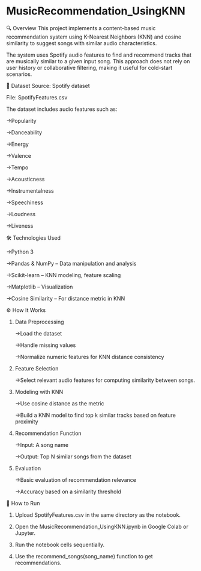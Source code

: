 # MusicRecommendation_UsingKNN
 🔍 Overview
This project implements a content-based music recommendation system using K-Nearest Neighbors (KNN) and cosine similarity to suggest songs with similar audio characteristics.

The system uses Spotify audio features to find and recommend tracks that are musically similar to a given input song. This approach does not rely on user history or collaborative filtering, making it useful for cold-start scenarios.

📁 Dataset
Source: Spotify dataset

File: SpotifyFeatures.csv

The dataset includes audio features such as:

->Popularity

->Danceability

->Energy

->Valence

->Tempo

->Acousticness

->Instrumentalness

->Speechiness

->Loudness

->Liveness

🛠️ Technologies Used

->Python 3

->Pandas & NumPy – Data manipulation and analysis

->Scikit-learn – KNN modeling, feature scaling

->Matplotlib – Visualization

->Cosine Similarity – For distance metric in KNN

⚙️ How It Works
1) Data Preprocessing

   ->Load the dataset

   ->Handle missing values

   ->Normalize numeric features for KNN distance consistency

2) Feature Selection

   ->Select relevant audio features for computing similarity between songs.

3) Modeling with KNN

   ->Use cosine distance as the metric

   ->Build a KNN model to find top k similar tracks based on feature proximity

4) Recommendation Function

   ->Input: A song name

   ->Output: Top N similar songs from the dataset

5) Evaluation

   ->Basic evaluation of recommendation relevance

   ->Accuracy based on a similarity threshold

🚀 How to Run

1) Upload SpotifyFeatures.csv in the same directory as the notebook.

2) Open the MusicRecommendation_UsingKNN.ipynb in Google Colab or Jupyter.

3) Run the notebook cells sequentially.

4) Use the recommend_songs(song_name) function to get recommendations.

